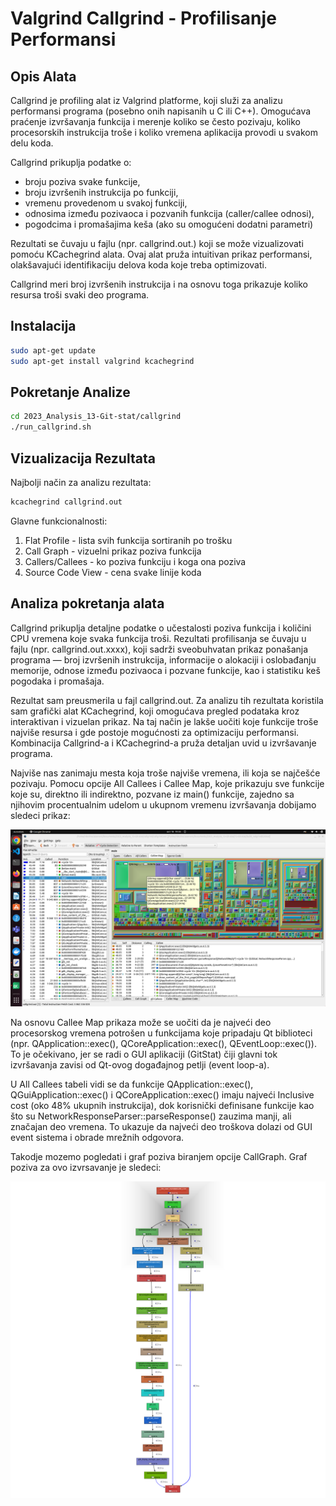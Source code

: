 # Valgrind Callgrind - Profilisanje Performansi

## Opis Alata

Callgrind je profiling alat iz Valgrind platforme, koji služi za analizu performansi programa (posebno onih napisanih u C ili C++).
Omogućava praćenje izvršavanja funkcija i merenje koliko se često pozivaju, koliko procesorskih instrukcija troše i koliko vremena aplikacija provodi u svakom delu koda.

Callgrind prikuplja podatke o:

- broju poziva svake funkcije,
- broju izvršenih instrukcija po funkciji,
- vremenu provedenom u svakoj funkciji,
- odnosima između pozivaoca i pozvanih funkcija (caller/callee odnosi),
- pogodcima i promašajima keša (ako su omogućeni dodatni parametri)

Rezultati se čuvaju u fajlu (npr. callgrind.out.<pid>) koji se može vizualizovati pomoću KCachegrind alata.
Ovaj alat pruža intuitivan prikaz performansi, olakšavajući identifikaciju delova koda koje treba optimizovati.

Callgrind meri broj izvršenih instrukcija i na osnovu toga prikazuje koliko resursa troši svaki deo programa.

## Instalacija
```bash
sudo apt-get update
sudo apt-get install valgrind kcachegrind
```

## Pokretanje Analize

```bash
cd 2023_Analysis_13-Git-stat/callgrind
./run_callgrind.sh
```

## Vizualizacija Rezultata

Najbolji način za analizu rezultata:

```bash
kcachegrind callgrind.out
```

Glavne funkcionalnosti:

1. Flat Profile - lista svih funkcija sortiranih po trošku
2. Call Graph - vizuelni prikaz poziva funkcija
3. Callers/Callees - ko poziva funkciju i koga ona poziva
4. Source Code View - cena svake linije koda

## Analiza pokretanja alata

Callgrind prikuplja detaljne podatke o učestalosti poziva funkcija i količini CPU vremena koje svaka funkcija troši. Rezultati profilisanja se čuvaju u fajlu (npr. callgrind.out.xxxx), koji sadrži sveobuhvatan prikaz ponašanja programa — broj izvršenih instrukcija, informacije o alokaciji i oslobađanju memorije, odnose između pozivaoca i pozvane funkcije, kao i statistiku keš pogodaka i promašaja.


Rezultat sam preusmerila u fajl callgrind.out. Za analizu tih rezultata koristila sam grafički alat KCachegrind, koji omogućava pregled podataka kroz interaktivan i vizuelan prikaz. Na taj način je lakše uočiti koje funkcije troše najviše resursa i gde postoje mogućnosti za optimizaciju performansi. Kombinacija Callgrind-a i KCachegrind-a pruža detaljan uvid u izvršavanje programa.

Najviše nas zanimaju mesta koja troše najviše vremena, ili koja se najčešće pozivaju. Pomocu opcije All Callees i Callee Map, koje prikazuju sve funkcije koje su, direktno ili indirektno, pozvane iz main() funkcije, zajedno sa njihovim procentualnim udelom u ukupnom vremenu izvršavanja dobijamo sledeci prikaz:

![](./calees_for_main.png)

Na osnovu Callee Map prikaza može se uočiti da je najveći deo procesorskog vremena potrošen u funkcijama koje pripadaju Qt biblioteci (npr. QApplication::exec(), QCoreApplication::exec(), QEventLoop::exec()).
To je očekivano, jer se radi o GUI aplikaciji (GitStat) čiji glavni tok izvršavanja zavisi od Qt-ovog događajnog petlji (event loop-a).

U All Callees tabeli vidi se da funkcije QApplication::exec(), QGuiApplication::exec() i QCoreApplication::exec() imaju najveći Inclusive cost (oko 48% ukupnih instrukcija), dok korisnički definisane funkcije kao što su NetworkResponseParser::parseResponse() zauzima manji, ali značajan deo vremena. To ukazuje da najveći deo troškova dolazi od GUI event sistema i obrade mrežnih odgovora.

Takodje mozemo pogledati i graf poziva biranjem opcije CallGraph. Graf poziva za ovo izvrsavanje je sledeci:

![](graph.png)
